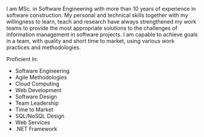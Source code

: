 I am MSc. in Software Engineering with more than 10 years of experience in software construction. My personal and technical skills together with my willingness to learn, teach and research have always strengthened my work teams to provide the most appropriate solutions to the challenges of information management in software projects. I am capable to achieve goals in a team, with quality and short time to market, using various work practices and methodologies.

Proficient In:

- Software Engineering
- Agile Methodologies
- Cloud Computing
- Web Development
- Software Design
- Team Leadership
- Time to Market
- SQL/NoSQL Design
- Web Services
- .NET Framework

